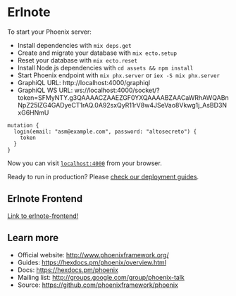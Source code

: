 # Erlnote

To start your Phoenix server:

  * Install dependencies with `mix deps.get`
  * Create and migrate your database with `mix ecto.setup`
  * Reset your database with `mix ecto.reset`
  * Install Node.js dependencies with `cd assets && npm install`
  * Start Phoenix endpoint with `mix phx.server` or `iex -S mix phx.server`
  * GraphiQL URL: http://localhost:4000/graphiql
  * GraphiQL WS URL: ws://localhost:4000/socket/?token=SFMyNTY.g3QAAAACZAAEZGF0YXQAAAABZAACaWRhAWQABnNpZ25lZG4GADyeCT1rAQ.0A92sxQyR11rV8w4JSeVao8Vkwg1j_AsBD3NxG6HNmU
  
```
mutation {
  login(email: "asm@example.com", password: "altosecreto") {
    token
  }
}
```

Now you can visit [`localhost:4000`](http://localhost:4000) from your browser.

Ready to run in production? Please [check our deployment guides](https://hexdocs.pm/phoenix/deployment.html).

## Erlnote Frontend
[Link to erlnote-frontend!](https://github.com/alchexmist/erlnote-frontend)

## Learn more

  * Official website: http://www.phoenixframework.org/
  * Guides: https://hexdocs.pm/phoenix/overview.html
  * Docs: https://hexdocs.pm/phoenix
  * Mailing list: http://groups.google.com/group/phoenix-talk
  * Source: https://github.com/phoenixframework/phoenix
